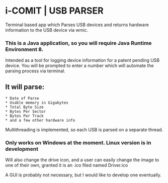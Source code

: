 # i-COMIT | USB PARSER
Terminal based app which Parses USB devices and returns hardware information to the USB device via wmic. <br>


### This is a Java application, so you will require Java Runtime Environment 8. <br>


Intended as a tool for logging device information for a patent pending USB device.
You will be prompted to enter a number which will automate the parsing process via terminal.<br>

## It will parse: 
    * Date of Parse
    * Usable memory in Gigabytes
    * Total Byte Size
    * Bytes Per Sector
    * Bytes Per Track
    * and a few other hardware info
    

Multithreading is implemented, so each USB is parsed on a separate thread. <br>

### Only works on Windows at the moment. Linux version is in development<br>

Will also change the drive icon, and a user can easily change the image to one of their own,
granted it is an .ico filed named Driver.ico<br>

A GUI is probably not necessary, but I would like to develop one eventually. <br>
